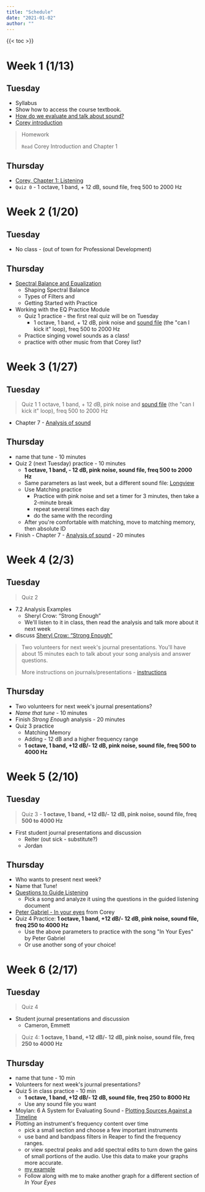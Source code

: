 ```yaml
---
title: "Schedule"
date: "2021-01-02"
author: ""
---
```


{{< toc >}}

# Week 1 (1/13)

## Tuesday

- Syllabus
- Show how to access the course textbook.
- [How do we evaluate and talk about sound?](../lectures/week-1/4-moylan/)
- [Corey introduction](../lectures/week-1/0-corey/)

> Homework
>
> `Read` Corey Introduction and Chapter 1

## Thursday

- [Corey, Chapter 1: Listening](../lectures/week-1/1-corey/)
- `Quiz 0` - 1 octave, 1 band, + 12 dB, sound file, freq 500 to 2000 Hz

# Week 2 (1/20)

## Tuesday

- No class - (out of town for Professional Development)

## Thursday

- [Spectral Balance and Equalization](../lectures/week-2/2-corey/)
  - Shaping Spectral Balance
  - Types of Filters and
  - Getting Started with Practice
- Working with the EQ Practice Module
  - Quiz 1 practice - the first real quiz will be on Tuesday
    - 1 octave, 1 band, + 12 dB, pink noise and [sound file](../lectures/week-2/kick-it.m4a) (the "can I kick it" loop), freq 500 to 2000 Hz
  - Practice singing vowel sounds as a class!
  - practice with other music from that Corey list?

# Week 3 (1/27)

## Tuesday

> Quiz 1
> 1 octave, 1 band, + 12 dB, pink noise and [sound file](../lectures/week-2/kick-it.m4a) (the "can I kick it" loop), freq 500 to 2000 Hz

- Chapter 7 - [Analysis of sound](../lectures/week-3/7-corey/)

## Thursday

- name that tune - 10 minutes
- Quiz 2 (next Tuesday) practice - 10 minutes
  - **1 octave, 1 band, - 12 dB, pink noise, sound file, freq 500 to 2000 Hz**
  - Same parameters as last week, but a different sound file: [Longview](../lectures/week-3/7-corey/04%20Longview.m4a)
  - Use Matching practice
    - Practice with pink noise and set a timer for 3 minutes, then take a 2-minute break
    - repeat several times each day
    - do the same with the recording
  - After you're comfortable with matching, move to matching memory, then absolute ID
- Finish - Chapter 7 - [Analysis of sound](../lectures/week-3/7-corey/#/12) - 20 minutes




# Week 4 (2/3)

## Tuesday

> Quiz 2

- 7.2 Analysis Examples
  - Sheryl Crow\: “Strong Enough”
  - We'll listen to it in class, then read the analysis and talk more about it next week
- discuss [Sheryl Crow: “Strong Enough”](../lectures/week-4/crow-strong-enough/)

> Two volunteers for next week's journal presentations. You'll have about 15 minutes each to talk about your song analysis and answer questions.
> 
> More instructions on journals/presentations - [instructions](../assignments/journals/)

## Thursday

- Two volunteers for next week's journal presentations?
- _Name that tune_ - 10 minutes
- Finish _Strong Enough_ analysis - 20 minutes
- Quiz 3 practice
  - Matching Memory
  - Adding - 12 dB and a higher frequency range
  - **1 octave, 1 band, +12 dB/- 12 dB, pink noise, sound file, freq 500 to 4000 Hz**

# Week 5 (2/10)

## Tuesday

> Quiz 3 - **1 octave, 1 band, +12 dB/- 12 dB, pink noise, sound file, freq 500 to 4000 Hz**

- First student journal presentations and discussion
  - Reiter (out sick - substitute?)
  - Jordan  

## Thursday

- Who wants to present next week?
- Name that Tune!
- [Questions to Guide Listening](../lectures/week-5/guided-listening/)
  - Pick a song and analyze it using the questions in the guided listening document
- [Peter Gabriel - In your eyes](../lectures/week-5/gabriel-in-your-eyes/) from Corey
-  Quiz 4 Practice: **1 octave, 1 band, +12 dB/- 12 dB, pink noise, sound file, freq 250 to 4000 Hz** 
   - Use the above parameters to practice with the song "In Your Eyes" by Peter Gabriel
   - Or use another song of your choice! 

# Week 6 (2/17)

## Tuesday

> Quiz 4

- Student journal presentations and discussion
  - Cameron, Emmett 

> Quiz 4: **1 octave, 1 band, +12 dB/- 12 dB, pink noise, sound file, freq 250 to 4000 Hz**

## Thursday

- name that tune - 10 min
- Volunteers for next week's journal presentations?
- Quiz 5 in class practice - 10 min
  - **1 octave, 1 band, +12 dB/- 12 dB, sound file, freq 250 to 8000 Hz**
  - Use any sound file you want 
- Moylan: 6 A System for Evaluating Sound - [Plotting Sources Against a Timeline](../lectures/week-6/moylan-6/)
- Plotting an instrument's frequency content over time
  - pick a small section and choose a few important instruments
  - use band and bandpass filters in Reaper to find the frequency ranges.
  - or view spectral peaks and add spectral edits to turn down the gains of small portions of the audio. Use this data to make your graphs more accurate.
  - [my example](../lectures/week-6/moylan-6/InYourEyesAnalysis.drawio.png)
  - Follow along with me to make another graph for a different section of _In Your Eyes_

<!-- 
# Week 7 (2/24)

## Tuesday

- Quiz 5  - 10 min
  - **1 octave, 1 band, +12 dB/- 12 dB, sound file, freq 250 to 8000 Hz**
- Reminder: 
  - [EBU Tech 3286-1997 Subjective evaluation of quality - Music programme - tech3286.pdf](https://tech.ebu.ch/docs/tech/tech3286.pdf)
- Student presentations
  - Levi
  - Mason


## Thursday

- name that tune - 10 min
- [Moylan: 7 Recording Analysis](../lectures/week-7/7-moylan-recording-analysis/)
  - Timbre and Pitch in the Recording Domain
- Quiz 6 practice - - **1 octave, 1 band, +12 dB/- 12 dB, sound file, freq 250 to 16000 Hz**

# Week 8 (3/3)

## Tuesday

- Presentations 
  - David 
  - Karl 

> Quiz 6 -  **1 octave, 1 band, +12 dB/- 12 dB, sound file, freq 250 to 16000 Hz**

## Thursday

- name that tune - 10 min
- Volunteers to present next week?
- Let's pause the quizzes for a bit and focus on the next journal
- [Moylan: 7 Recording Analysis](../lectures/week-7/7-moylan-recording-analysis/)
  - Timbre and Pitch in the Recording Domain
  - Make a pitch area analysis graph for the next journal

# Week 9 (3/10)

- Spring Break - No Classes

# Week 10 (3/17)

## Tuesday

- Student journal presentations 

## Thursday

- No Class 3/20 for MoxSonic Conference Festival Travel

# Week 11 (3/24)

## Tuesday

- Quiz 7 Reverb - Decay time and Pre-delay practice 
- [The Illusion of Space as an Element of Recording](../lectures/week-8/space/)
  - For the next analysis, focus on the spatial and stereo impression.
- Quiz 7 Reverb - Decay time and Pre-delay

> Quiz 8

## Thursday

- Volunteers for next week's journal presentations?
  - Going back to Tuesday
- Student journal presentations
  - Ivan and Michael 

> No quiz on Tuesday. 

# Week 12 (3/31)

## Tuesday

- Student journal presentation 8 and discussion
  - Levi

## Thursday

- [The Illusion of Space as an Element of Recording](../lectures/week-9/space-2/)
- Quiz 8 practice - Reverb 
  - Decay time & Pre-delay time & Mix 

# Week 13 (4/7)

## Tuesday

- Quiz 8 - Reverb
  - Decay time & Pre-delay time & Mix
- Student journal presentation 9 and discussion
  -  David 
  -  Karl


## Thursday

- Song pop party
- [Loudness, the Confluence of Domains and Deep Listening](../lectures/week-12/loudness/)
- Review the rest of the semester
  - schedule presentations
- Quiz 9 practice - Compression
  - Snare drum
    - 3 questions for each: attack, release, ratio

# Week 14 (4/14)

## Tuesday

- Quiz 9 - Compression
- Student journal presentation and discussion
  - Owen
  - Mason 

> [Final Paper](../assignments/final-paper/) - DUE Friday April 27th
>
> [Final Presentations](../assignments/final-presentation/) - April 20, 25, 27
>
> Final Exam - Thursday, May 2th, 10:30 am - 12:30 pm
> Will include WebTET exercises for parametric equalization, dynamic compression, and reverberation.

## Thursday

- Review final presentation dates - are these all correct? 
- Some ear training in the studio with microphone types and positions. 
  - We'll record dialogue with different mics and positions and then try to identify them in a blind test at the end of class.

# Week 15 (4/21)

## Tuesday

- Student journal presentation
  - Karl  

## Thursday

- Final Journal Presentations
  - Ivan 
  - David

# Week 16 (4/28)

## Tuesday

- Final Journal Presentations
  - Levi
  - Mason

## Thursday

- Final Journal Presentations
  - Owen 
  - Michael 

> Exam - May 8th 10:30 AM – 12:30 PM

 -->
